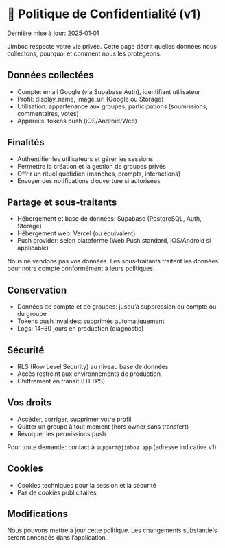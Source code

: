 # 🔐 Politique de Confidentialité (v1)

Dernière mise à jour: 2025‑01‑01

Jimboa respecte votre vie privée. Cette page décrit quelles données nous collectons, pourquoi et comment nous les protégeons.

## Données collectées
- Compte: email Google (via Supabase Auth), identifiant utilisateur
- Profil: display_name, image_url (Google ou Storage)
- Utilisation: appartenance aux groupes, participations (soumissions, commentaires, votes)
- Appareils: tokens push (iOS/Android/Web)

## Finalités
- Authentifier les utilisateurs et gérer les sessions
- Permettre la création et la gestion de groupes privés
- Offrir un rituel quotidien (manches, prompts, interactions)
- Envoyer des notifications d’ouverture si autorisées

## Partage et sous‑traitants
- Hébergement et base de données: Supabase (PostgreSQL, Auth, Storage)
- Hébergement web: Vercel (ou équivalent)
- Push provider: selon plateforme (Web Push standard, iOS/Android si applicable)

Nous ne vendons pas vos données. Les sous‑traitants traitent les données pour notre compte conformément à leurs politiques.

## Conservation
- Données de compte et de groupes: jusqu’à suppression du compte ou du groupe
- Tokens push invalides: supprimés automatiquement
- Logs: 14–30 jours en production (diagnostic)

## Sécurité
- RLS (Row Level Security) au niveau base de données
- Accès restreint aux environnements de production
- Chiffrement en transit (HTTPS)

## Vos droits
- Accéder, corriger, supprimer votre profil
- Quitter un groupe à tout moment (hors owner sans transfert)
- Révoquer les permissions push

Pour toute demande: contact à `support@jimboa.app` (adresse indicative v1).

## Cookies
- Cookies techniques pour la session et la sécurité
- Pas de cookies publicitaires

## Modifications
Nous pouvons mettre à jour cette politique. Les changements substantiels seront annoncés dans l’application.

